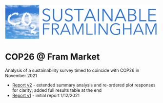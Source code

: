 ![Banner](CO2-LOGO.jpg)

# COP26 @ Fram Market

Analysis of a sustainability survey timed to coincide with COP26 in November 2021

 * [Report v2](cop26_FramMarket_report_v2.0.html) - extended summary analysis and re-ordered plot responses for clarity; added full results table at the end
 * [Report v1](cop26_FramMarket_report_v1.0.html) - initial report 1/12/2021